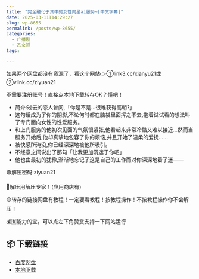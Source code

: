 ```yaml
---
title: "完全融化于其中的女性向星ai服务~[中文字幕]"
date: 2025-03-11T14:29:27
slug: wp-8655
permalink: /posts/wp-8655/
categories:
  - 广播剧
  - 乙女抓
tags:

---
```


如果两个网盘都没有资源了，看这个网站👉①link3.cc/xianyu21或②vlink.cc/ziyuan21

不需要注册账号！直接点本地下载转存OK？懂吧！

*   简介:过去的恋人曾问,「你是不是…很难获得高朝?」
*   这句话成为了你的阴影,不论何时都在脑袋里面挥之不去,抱着试试看的想法叫了专门面向女性的性爱服务。
*   和上门服务的他初次见面的气氛很紧张,他看起来非常冷酷又难以接近…然而当服务开始后,他却真挚地包容了你的烦恼,并且开始了温柔的爱抚……
*   被快感所淹没,你已经深深地被他所吸引。
*   不经意之间说出了那句「让我更加沉迷于你吧」
*   他也由最初的犹豫,渐渐地忘记了这是自己的工作而对你深深地着了迷――

🟢解压密码:ziyuan21

🔵解压用解压专家！(应用商店有)

🟡转存的链接网盘有教程！一定要看教程！按教程操作！不按教程操作你不会解压！

💰🈶能力的宝，可以点左下角赞赏支持一下网站运行

## 📦 下载链接
- [百度网盘](https://blziyuan21.com/pay-download/8655?key=8c6f682ada&down_id=0)
- [本地下载](https://blziyuan21.com/pay-download/8655?key=8c6f682ada&down_id=1)

